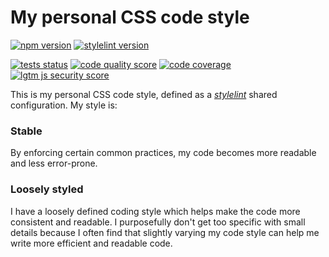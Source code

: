 # My personal CSS code style

[![npm version](https://img.shields.io/npm/v/@atjn/stylelint-config?style=flat-square)](https://www.npmjs.com/package/@atjn/stylelint-config)
[![stylelint version](https://img.shields.io/npm/dependency-version/@atjn/stylelint-config/peer/stylelint?style=flat-square&label=stylelint)](https://www.npmjs.com/package/@atjn/stylelint-config?activeTab=dependencies)

[![tests status](https://img.shields.io/github/workflow/status/atjn/stylelint-config/Code%20quality?style=flat-square&label=tests)](https://github.com/atjn/stylelint-config/actions/workflows/code-quality.yml)
[![code quality score](https://img.shields.io/codacy/grade/734997318cc049f99915cbf72266a618?style=flat-square)](https://www.codacy.com/gh/atjn/stylelint-config/dashboard)
[![code coverage](https://img.shields.io/codacy/coverage/734997318cc049f99915cbf72266a618?style=flat-square)](https://www.codacy.com/gh/atjn/stylelint-config/dashboard)
[![lgtm js security score](https://img.shields.io/lgtm/grade/javascript/g/atjn/stylelint-config.svg?style=flat-square&logo=lgtm&label=security%20score)](https://lgtm.com/projects/g/atjn/stylelint-config/context:javascript)

This is my personal CSS code style, defined as a _[stylelint](https://stylelint.io/)_ shared configuration. My style is:

### Stable
By enforcing certain common practices, my code becomes more readable and less error-prone.
### Loosely styled
I have a loosely defined coding style which helps make the code more consistent and readable. I purposefully don't get too specific with small details because I often find that slightly varying my code style can help me write more efficient and readable code.
